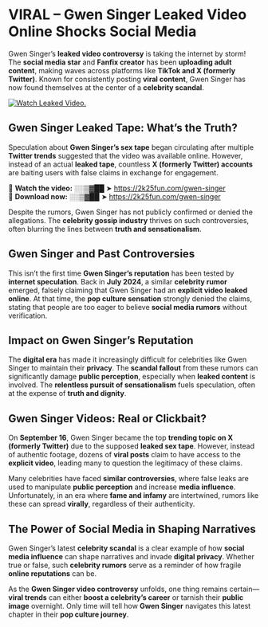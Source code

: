 # VIRAL – Gwen Singer Leaked Video Online Shocks Social Media 

Gwen Singer’s **leaked video controversy** is taking the internet by storm! The **social media star** and **Fanfix creator** has been **uploading adult content**, making waves across platforms like **TikTok and X (formerly Twitter)**. Known for consistently posting **viral content**, Gwen Singer has now found themselves at the center of a **celebrity scandal**.  

[![Watch Leaked Video.](https://miro.medium.com/v2/resize:fit:828/format:webp/1*cilzJN44JGOrTw9NJCrNHA.gif "Watch Leaked Video")](https://2k25fun.com/gwen-singer)

## **Gwen Singer Leaked Tape: What’s the Truth?**  
Speculation about **Gwen Singer’s sex tape** began circulating after multiple **Twitter trends** suggested that the video was available online. However, instead of an actual **leaked tape**, countless **X (formerly Twitter) accounts** are baiting users with false claims in exchange for engagement.  

🔹 **Watch the video:** ░░▒▓██ ➤ https://2k25fun.com/gwen-singer  
🔹 **Download now:** ░░▒▓██ ➤ https://2k25fun.com/gwen-singer  

Despite the rumors, Gwen Singer has not publicly confirmed or denied the allegations. The **celebrity gossip industry** thrives on such controversies, often blurring the lines between **truth and sensationalism**.  

## **Gwen Singer and Past Controversies**  
This isn’t the first time **Gwen Singer’s reputation** has been tested by **internet speculation**. Back in **July 2024**, a similar **celebrity rumor** emerged, falsely claiming that Gwen Singer had an **explicit video leaked online**. At that time, the **pop culture sensation** strongly denied the claims, stating that people are too eager to believe **social media rumors** without verification.  

## **Impact on Gwen Singer’s Reputation**  
The **digital era** has made it increasingly difficult for celebrities like Gwen Singer to maintain their **privacy**. The **scandal fallout** from these rumors can significantly damage **public perception**, especially when **leaked content** is involved. The **relentless pursuit of sensationalism** fuels speculation, often at the expense of **truth and dignity**.  

## **Gwen Singer Videos: Real or Clickbait?**  
On **September 16**, Gwen Singer became the top **trending topic on X (formerly Twitter)** due to the supposed **leaked sex tape**. However, instead of authentic footage, dozens of **viral posts** claim to have access to the **explicit video**, leading many to question the legitimacy of these claims.  

Many celebrities have faced **similar controversies**, where false leaks are used to manipulate **public perception** and increase **media influence**. Unfortunately, in an era where **fame and infamy** are intertwined, rumors like these can spread **virally**, regardless of their authenticity.  

## **The Power of Social Media in Shaping Narratives**  
Gwen Singer’s latest **celebrity scandal** is a clear example of how **social media influence** can shape narratives and invade **digital privacy**. Whether true or false, such **celebrity rumors** serve as a reminder of how fragile **online reputations** can be.  

As the **Gwen Singer video controversy** unfolds, one thing remains certain—**viral trends** can either **boost a celebrity’s career** or tarnish their **public image** overnight. Only time will tell how **Gwen Singer** navigates this latest chapter in their **pop culture journey**. 